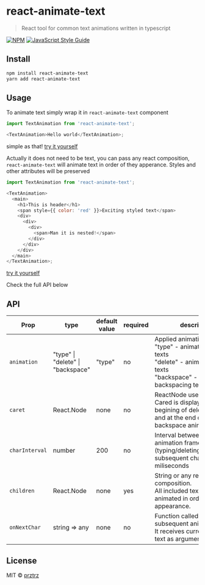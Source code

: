# react-animate-text

> React tool for common text animations written in typescript

[![NPM](https://img.shields.io/npm/v/react-typewriter.svg)](https://www.npmjs.com/package/react-typewriter) [![JavaScript Style Guide](https://img.shields.io/badge/code_style-standard-brightgreen.svg)](https://standardjs.com)

## Install

```bash
npm install react-animate-text
yarn add react-animate-text
```

## Usage

To animate text simply wrap it in `react-animate-text` component

```js
import TextAnimation from 'react-animate-text';

<TextAnimation>Hello world</TextAnimation>;
```

simple as that! [try it yourself](https://codesandbox.io/s/z2qnor873x)

Actually it does not need to be text, you can pass any react composition, `react-animate-text` will animate text in order of they apperance. Styles and other attributes will be preserved

```js
import TextAnimation from 'react-animate-text';

<TextAnimation>
  <main>
    <h1>This is header</h1>
    <span style={{ color: 'red' }}>Exciting styled text</span>
    <div>
      <div>
        <div>
          <span>Man it is nested!</span>
        </div>
      </div>
    </div>
  </main>
</TextAnimation>;
```

[try it yourself](https://codesandbox.io/s/lrn7273q77)

Check the full API below

## API

| Prop           | type                              | default value | required | description                                                                                                                                    |
| -------------- | --------------------------------- | ------------- | -------- | ---------------------------------------------------------------------------------------------------------------------------------------------- |
| `animation`    | "type" \| "delete" \| "backspace" | "type"        | no       | Applied animation for texts<BR>"type" - animates typing texts<BR>"delete" - animates deleting texts<BR>"backspace" - animates backspacing text |
| `caret`        | React.Node                        | none          | no       | ReactNode used as caret.<BR>Cared is displayed at the begining of delete animation and at the end of type and backspace animations.            |
| `charInterval` | number                            | 200           | no       | Interval between subsequent animation frames (typing/deleting/backspacing subsequent characters) in miliseconds                                |
| `children`     | React.Node                        | none          | yes      | String or any react composition.<BR>All included texts will be animated in order of their appearance.                                          |
| `onNextChar`   | string => any                     | none          | no       | Function called every subsequent animation frame. It receives current displayed text as argument.                                              |  |  |

## License

MIT © [prztrz](https://github.com/prztrz)
